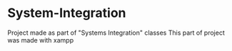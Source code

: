 # System-Integration
Project made as part of "Systems Integration" classes
This part of project was made with xampp

